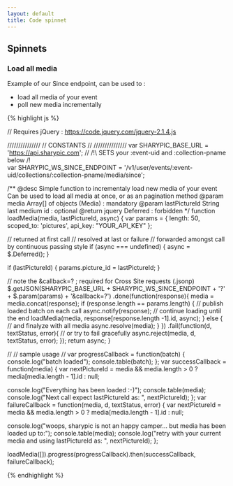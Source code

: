 ```yaml
---
layout: default
title: Code spinnet
---
```


## Spinnets

### Load all media 

Example of our Since endpoint, can be used to :
* load all media of your event
* poll new media incrementally

{% highlight js %}


// Requires jQuery : https://code.jquery.com/jquery-2.1.4.js

///////////////
// CONSTANTS //
///////////////
var SHARYPIC_BASE_URL = 'https://api.sharypic.com';
// /!\ SETS your :event-uid and :collection-pname below /!\
var SHARYPIC_WS_SINCE_ENDPOINT = '/v1/user/events/:event-uid/collections/:collection-pname/media/since';

/**
  @desc    Simple function to incrementaly load new media of your event
           Can be used to load all media at once,
           or as an pagination method
  @param   media         Array[]   of objects (Media) : mandatory
  @param   lastPictureId String    last medium id     : optional
  @return  jquery Deferred                            : forbidden
 */
function loadMedia(media, lastPictureId, async) {
  var params = {
    length: 50,
    scoped_to: 'pictures',
    api_key: "YOUR_API_KEY"
  };

  // returned at first call
  // resolved at last or failure 
  // forwarded amongst call by continuous passing style
  if (async === undefined) {
    async = $.Deferred();
  }

  if (lastPictureId) {
    params.picture_id = lastPictureId; 
  }

  // note the &callback=? ; required for Cross Site requests (.jsonp)
  $.getJSON(SHARYPIC_BASE_URL + SHARYPIC_WS_SINCE_ENDPOINT + '?' + $.param(params) + '&callback=?')
    .done(function(response){
      media = media.concat(response);
      if (response.length == params.length) {
        // publish loaded batch on each call
        async.notify(response);
        // continue loading until the end
        loadMedia(media, response[response.length -1].id, async);
      } else {
        // and finalyze with all media
        async.resolve(media);
      }
    })
    .fail(function(d, textStatus, error){
      // or try to fail gracefully
      async.reject(media, d, textStatus, error);
    });
  return async;
}

//
// sample usage
//
var progressCallback = function(batch) {
  console.log("batch loaded");
  console.table(batch);
};
var successCallback = function(media) {
  var nextPictureId = media && media.length > 0 ? media[media.length - 1].id : null;

  console.log("Everything has been loaded :-)");
  console.table(media);
  console.log("Next call expect lastPictureId as: ", nextPictureId);
};
var failureCallback = function(media, d, textStatus, error) {
  var nextPictureId = media && media.length > 0 ? media[media.length - 1].id : null;

  console.log("woops, sharypic is not an happy camper... but media has been loaded up to:");
  console.table(media);
  console.log("retry with your current media and using lastPictureId as: ", nextPictureId);
};

loadMedia([]).progress(progressCallback).then(successCallback, failureCallback);

{% endhighlight %}